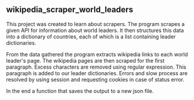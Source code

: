 ## wikipedia_scraper_world_leaders

This project was created to learn about scrapers.
The program scrapes a given API for information about world leaders. It then structures this data into a dictionary of countries, each of which is a list containing leader dictionaries.

From the data gathered the program extracts wikipedia links to each world leader's page.
The wikipedia pages are then scraped for the first paragraph. Excess characters are removed using regular expression.
This paragraph is added to our leader dictionaries. Errors and slow process are resolved by using session and requesting cookies in case of status error.

In the end a function that saves the output to a new json file.
